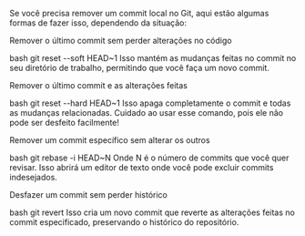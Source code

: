 Se você precisa remover um commit local no Git, aqui estão algumas formas de fazer isso, dependendo da situação:

Remover o último commit sem perder alterações no código

bash
    git reset --soft HEAD~1
Isso mantém as mudanças feitas no commit no seu diretório de trabalho, permitindo que você faça um novo commit.

Remover o último commit e as alterações feitas

bash
    git reset --hard HEAD~1
Isso apaga completamente o commit e todas as mudanças relacionadas. Cuidado ao usar esse comando, pois ele não pode ser desfeito facilmente!

Remover um commit específico sem alterar os outros

bash
git rebase -i HEAD~N
Onde N é o número de commits que você quer revisar. Isso abrirá um editor de texto onde você pode excluir commits indesejados.

Desfazer um commit sem perder histórico

bash
git revert <commit-hash>
Isso cria um novo commit que reverte as alterações feitas no commit especificado, preservando o histórico do repositório.